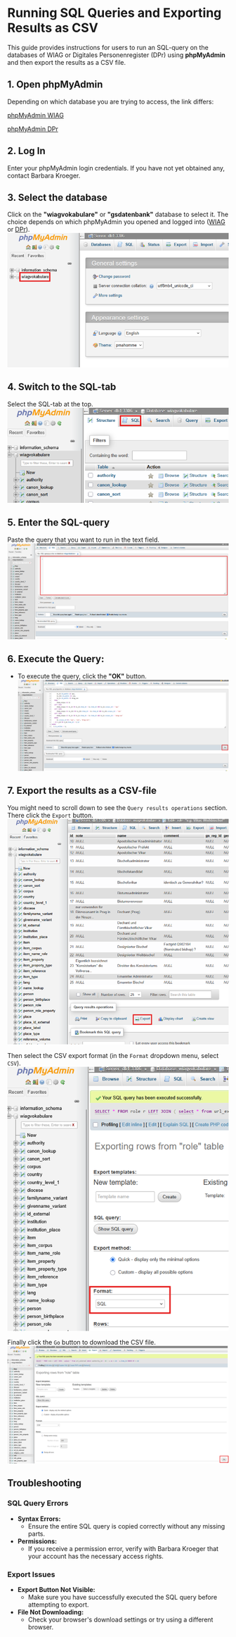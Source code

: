 # Running SQL Queries and Exporting Results as CSV

This guide provides instructions for users to run an SQL-query on the databases of WIAG or Digitales Personenregister (DPr) using **phpMyAdmin** and then export the results as a CSV file.

## 1. Open phpMyAdmin
Depending on which database you are trying to access, the link differs:

[phpMyAdmin WIAG](https://vwebfile.gwdg.de/phpmyadmin/)

[phpMyAdmin DPr](https://personendatenbank.germania-sacra.de/phpmyadmin/)

## 2. Log In
Enter your phpMyAdmin login credentials. If you have not yet obtained any, contact Barbara Kroeger.

## 3. Select the database

Click on the **"wiagvokabulare"** or **"gsdatenbank"** database to select it. The choice depends on which phpMyAdmin you opened and logged into ([WIAG](https://vwebfile.gwdg.de/phpmyadmin/) or [DPr](https://personendatenbank.germania-sacra.de/phpmyadmin/)).
![select database](images/select_database.png)

## 4. Switch to the SQL-tab
Select the SQL-tab at the top.
![SQL-tab](images/sql_tab.png)

## 5. Enter the SQL-query
Paste the query that you want to run in the text field.
![text_field](images/text_field.png)

## 6. **Execute the Query:**

- To execute the query, click the **"OK"** button.
![execute query](images/execute_query.png)

## 7. Export the results as a CSV-file
You might need to scroll down to see the `Query results operations` section. There click the `Export` button.
![head to export](images/export_button.png)

Then select the CSV export format (in the `Format` dropdown menu, select `CSV`).
![select export format](images/select_format.png)

Finally click the `Go` button to download the CSV file.
![start download](images/export_go.png)

## Troubleshooting

### SQL Query Errors

- **Syntax Errors:**
  - Ensure the entire SQL query is copied correctly without any missing parts.
- **Permissions:**
  - If you receive a permission error, verify with Barbara Kroeger that your account has the necessary access rights.

### Export Issues

- **Export Button Not Visible:**
  - Make sure you have successfully executed the SQL query before attempting to export.
- **File Not Downloading:**
  - Check your browser's download settings or try using a different browser.
